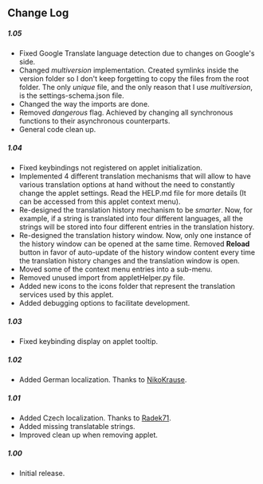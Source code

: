 ## Change Log

##### 1.05
- Fixed Google Translate language detection due to changes on Google's side.
- Changed *multiversion* implementation. Created symlinks inside the version folder so I don't keep forgetting to copy the files from the root folder. The only *unique* file, and the only reason that I use *multiversion*, is the settings-schema.json file.
- Changed the way the imports are done.
- Removed *dangerous* flag. Achieved by changing all synchronous functions to their asynchronous counterparts.
- General code clean up.

##### 1.04
- Fixed keybindings not registered on applet initialization.
- Implemented 4 different translation mechanisms that will allow to have various translation options at hand without the need to constantly change the applet settings. Read the HELP.md file for more details (It can be accessed from this applet context menu).
- Re-designed the translation history mechanism to be *smarter*. Now, for example, if a string is translated into four different languages, all the strings will be stored into four different entries in the translation history.
- Re-designed the translation history window. Now, only one instance of the history window can be opened at the same time. Removed **Reload** button in favor of auto-update of the history window content every time the translation history changes and the translation window is open.
- Moved some of the context menu entries into a sub-menu.
- Removed unused import from appletHelper.py file.
- Added new icons to the icons folder that represent the translation services used by this applet.
- Added debugging options to facilitate development.

##### 1.03
- Fixed keybinding display on applet tooltip.

##### 1.02
- Added German localization. Thanks to [NikoKrause](https://github.com/NikoKrause).

##### 1.01
- Added Czech localization. Thanks to [Radek71](https://github.com/Radek71).
- Added missing translatable strings.
- Improved clean up when removing applet.

##### 1.00
- Initial release.
